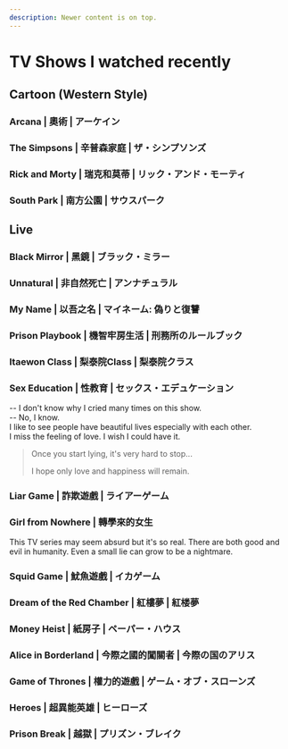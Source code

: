 ```yaml
---
description: Newer content is on top.
---
```


# TV Shows I watched recently

## Cartoon (Western Style)

### Arcana | **奧術 |** アーケイン

### The Simpsons | 辛普森家庭 | ザ・シンプソンズ

### Rick and Morty | 瑞克和莫蒂 | リック・アンド・モーティ

### South Park | 南方公園 | サウスパーク



## Live

### Black Mirror | 黑鏡 | ブラック・ミラー <a href="#firstheading" id="firstheading"></a>

### Unnatural | 非自然死亡 | アンナチュラル <a href="#firstheading" id="firstheading"></a>

### My Name | 以吾之名 | マイネーム: 偽りと復讐 <a href="#firstheading" id="firstheading"></a>

### Prison Playbook | 機智牢房生活 | 刑務所のルールブック

### Itaewon Class | 梨泰院Class | 梨泰院クラス

### Sex Education | 性教育 | セックス・エデュケーション

\-- I don't know why I cried many times on this show.\
\-- No, I know.\
I like to see people have beautiful lives especially with each other.\
I miss the feeling of love. I wish I could have it.

> Once you start lying, it's very hard to stop...
>
> I hope only love and happiness will remain.

### Liar Game | **詐欺遊戲** | ライアーゲーム

### Girl from Nowhere | 轉學來的女生

This TV series may seem absurd but it's so real. There are both good and evil in humanity. Even a small lie can grow to be a nightmare.

### Squid Game | 魷魚遊戲 | イカゲーム

### Dream of the Red Chamber | 紅樓夢 | 紅楼夢

### Money Heist | 紙房子 | ペーパー・ハウス

### Alice in Borderland | 今際之國的闖關者 | 今際の国のアリス <a href="#firstheading" id="firstheading"></a>

### Game of Thrones | 權力的遊戲 | ゲーム・オブ・スローンズ

### Heroes | 超異能英雄 | ヒーローズ

### Prison Break | 越獄 | プリズン・ブレイク
